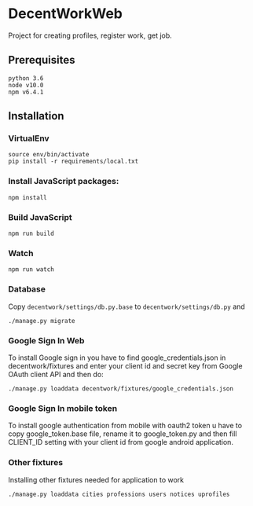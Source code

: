 # DecentWorkWeb
Project for creating profiles, register work, get job.

## Prerequisites

```
python 3.6
node v10.0
npm v6.4.1
```

## Installation

### VirtualEnv
```
source env/bin/activate
pip install -r requirements/local.txt
```

### Install JavaScript packages:
```
npm install
```

### Build JavaScript
```
npm run build
```

### Watch
```
npm run watch
```

### Database
Copy `decentwork/settings/db.py.base` to `decentwork/settings/db.py` and
```
./manage.py migrate
```

### Google Sign In Web
To install Google sign in you have to find google_credentials.json in decentwork/fixtures and
enter your client id and secret key from Google OAuth client API and then do:
```
./manage.py loaddata decentwork/fixtures/google_credentials.json
```

### Google Sign In mobile token
To install google authentication from mobile with oauth2 token u have to copy google_token.base file,
rename it to google_token.py and then fill CLIENT_ID setting with your client id from google android application.

### Other fixtures
Installing other fixtures needed for application to work
```
./manage.py loaddata cities professions users notices uprofiles
```
